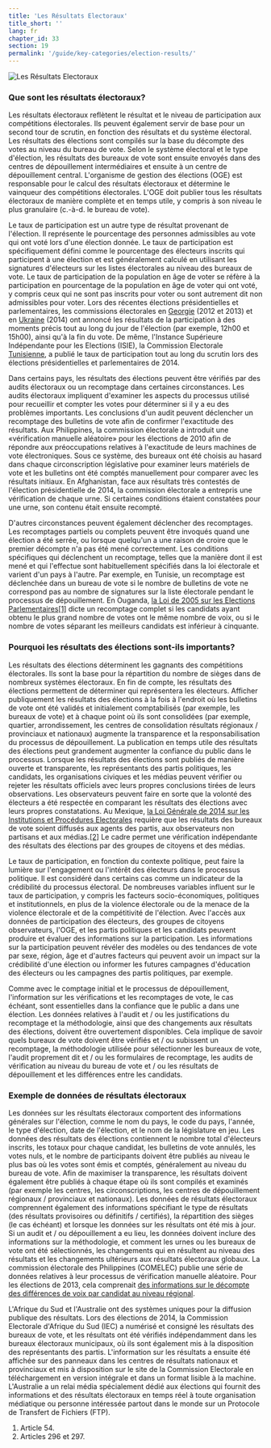 ```yaml
---
title: 'Les Résultats Electoraux'
title_short: ''
lang: fr
chapter_id: 33
section: 19
permalink: '/guide/key-categories/election-results/'
---
```


![Les Résultats Electoraux](/images/inventory/categories/election-results-official-final.png)

### Que sont les résultats électoraux?

Les résultats électoraux reflètent le résultat et le niveau de participation aux compétitions électorales. Ils peuvent également servir de base pour un second tour de scrutin, en fonction des résultats et du système électoral. Les résultats des élections sont compilés sur la base du décompte des votes au niveau du bureau de vote. Selon le système électoral et le type d'élection, les résultats des bureaux de vote sont ensuite envoyés dans des centres de dépouillement intermédiaires et ensuite à un centre de dépouillement central. L'organisme de gestion des élections (OGE) est responsable pour le calcul des résultats électoraux et détermine le vainqueur des compétitions électorales. L'OGE doit publier tous les résultats électoraux de manière complète et en temps utile, y compris à son niveau le plus granulaire (c.-à-d. le bureau de vote).

Le taux de participation est un autre type de résultat provenant de l'élection. Il représente le pourcentage des personnes admissibles au vote qui ont voté lors d'une élection donnée. Le taux de participation est spécifiquement défini comme le pourcentage des électeurs inscrits qui participent à une élection et est généralement calculé en utilisant les signatures d'électeurs sur les listes électorales au niveau des bureaux de vote. Le taux de participation de la population en âge de voter se réfère à la participation en pourcentage de la population en âge de voter qui ont voté, y compris ceux qui ne sont pas inscrits pour voter ou sont autrement dit non admissibles pour voter. Lors des récentes élections présidentielles et parlementaires, les commissions électorales en [Georgie](http://cesko02-01.itdc.ge/en/mediisatvis-4-ge/pres-relizebi-13-ge/informacia-kenchisyris-mimdinareobis-da-amomrchevelta-aqtivobis-shesaxeb-1200-st-is-mdgomareobit.page) (2012 et 2013) et en [Ukraine](http://www.cvk.gov.ua/pls/vp2014/WP063?pt00_t001f01=702&PT001F01=702) (2014) ont annoncé les résultats de la participation à des moments précis tout au long du jour de l'élection (par exemple, 12h00 et 15h00), ainsi qu'à la fin du vote. De même, l'Instance Supérieure Indépendante pour les Elections (ISIE), la Commission Electorale [Tunisienne](http://www.isie.tn/ar/communiques-ar/%D8%A7%D9%84%D8%B1%D8%A6%D8%A7%D8%B3%D9%8A%D8%A9-%D9%86%D8%B3%D8%A8%D8%A9-%D9%85%D8%B4%D8%A7%D8%B1%D9%83%D8%A9-%D8%A8%D9%84%D8%BA%D8%AA-53-7/), a publié le taux de participation tout au long du scrutin lors des élections présidentielles et parlementaires de 2014.

Dans certains pays, les résultats des élections peuvent être vérifiés par des audits électoraux ou un recomptage dans certaines circonstances. Les audits électoraux impliquent d'examiner les aspects du processus utilisé pour recueillir et compter les votes pour déterminer si il y a eu des problèmes importants. Les conclusions d'un audit peuvent déclencher un recomptage des bulletins de vote afin de confirmer l'exactitude des résultats. Aux Philippines, la commission électorale a introduit une «vérification manuelle aléatoire» pour les élections de 2010 afin de répondre aux préoccupations relatives à l'exactitude de leurs machines de vote électroniques. Sous ce système, des bureaux ont été choisis au hasard dans chaque circonscription législative pour examiner leurs matériels de vote et les bulletins ont été comptés manuellement pour comparer avec les résultats initiaux. En Afghanistan, face aux résultats très contestés de l'élection présidentielle de 2014, la commission électorale a entrepris une vérification de chaque urne. Si certaines conditions étaient constatées pour une urne, son contenu était ensuite recompté.

D'autres circonstances peuvent également déclencher des recomptages. Les recomptages partiels ou complets peuvent être invoqués quand une élection a été serrée, ou lorsque quelqu'un a une raison de croire que le premier décompte n'a pas été mené correctement. Les conditions spécifiques qui déclenchent un recomptage, telles que la manière dont il est mené et qui l'effectue sont habituellement spécifiés dans la loi électorale et varient d'un pays à l'autre. Par exemple, en Tunisie, un recomptage est déclenchée dans un bureau de vote si le nombre de bulletins de vote ne correspond pas au nombre de signatures sur la liste électorale pendant le processus de dépouillement. En Ouganda, [la Loi de 2005 sur les Elections Parlementaires](http://aceproject.org/ero-en/regions/africa/UG/uganda-parliamentary-elections-act-2005/)[\[1\]](#footnote-1) dicte un recomptage complet si les candidats ayant obtenu le plus grand nombre de votes ont le même nombre de voix, ou si le nombre de votes séparant les meilleurs candidats est inférieur à cinquante.

### Pourquoi les résultats des élections sont-ils importants?

Les résultats des élections déterminent les gagnants des compétitions électorales. Ils sont la base pour la répartition du nombre de sièges dans de nombreux systèmes électoraux. En fin de compte, les résultats des élections permettent de déterminer qui représentera les électeurs. Afficher publiquement les résultats des élections à la fois à l'endroit où les bulletins de vote ont été validés et initialement comptabilisés (par exemple, les bureaux de vote) et à chaque point où ils sont consolidées (par exemple, quartier, arrondissement, les centres de consolidation résultats régionaux / provinciaux et nationaux) augmente la transparence et la responsabilisation du processus de dépouillement. La publication en temps utile des résultats des élections peut grandement augmenter la confiance du public dans le processus. Lorsque les résultats des élections sont publiés de manière ouverte et transparente, les représentants des partis politiques, les candidats, les organisations civiques et les médias peuvent vérifier ou rejeter les résultats officiels avec leurs propres conclusions tirées de leurs observations. Les observateurs peuvent faire en sorte que la volonté des électeurs a été respectée en comparant les résultats des élections avec leurs propres constatations. Au Mexique, [la Loi Générale de 2014 sur les Institutions et Procédures Electorales](http://portales.te.gob.mx/ccje/sites/default/files/GENERAL%20LAW%20ON%20ELECTORAL%20INSTITUTIONS%20AND%20PROCEDURES.pdf) requière que les résultats des bureaux de vote soient diffusés aux agents des partis, aux observateurs non partisans et aux médias.[\[2\]](#footnote-2) Le cadre permet une vérification indépendante des résultats des élections par des groupes de citoyens et des médias.

Le taux de participation, en fonction du contexte politique, peut faire la lumière sur l'engagement ou l'intérêt des électeurs dans le processus politique. Il est considéré dans certains cas comme un indicateur de la crédibilité du processus électoral. De nombreuses variables influent sur le taux de participation, y compris les facteurs socio-économiques, politiques et institutionnels, en plus de la violence électorale ou de la menace de la violence électorale et de la compétitivité de l'élection. Avec l'accès aux données de participation des électeurs, des groupes de citoyens observateurs, l'OGE, et les partis politiques et les candidats peuvent produire et évaluer des informations sur la participation. Les informations sur la participation peuvent révéler des modèles ou des tendances de vote par sexe, région, âge et d'autres facteurs qui peuvent avoir un impact sur la crédibilité d'une élection ou informer les futures campagnes d'éducation des électeurs ou les campagnes des partis politiques, par exemple.

Comme avec le comptage initial et le processus de dépouillement, l'information sur les vérifications et les recomptages de vote, le cas échéant, sont essentielles dans la confiance que le public a dans une élection. Les données relatives à l'audit et / ou les justifications du recomptage et la méthodologie, ainsi que des changements aux résultats des élections, doivent être ouvertement disponibles. Cela implique de savoir quels bureaux de vote doivent être vérifiés et / ou subissent un recomptage, la méthodologie utilisée pour sélectionner les bureaux de vote, l'audit proprement dit et / ou les formulaires de recomptage, les audits de vérification au niveau du bureau de vote et / ou les résultats de dépouillement et les différences entre les candidats.

### Exemple de données de résultats électoraux

Les données sur les résultats électoraux comportent des informations générales sur l'élection, comme le nom du pays, le code du pays, l'année, le type d'élection, date de l'élection, et le nom de la législature en jeu. Les données des résultats des élections contiennent le nombre total d'électeurs inscrits, les totaux pour chaque candidat, les bulletins de vote annulés, les votes nuls, et le nombre de participants doivent être publiés au niveau le plus bas où les votes sont émis et comptés, généralement au niveau du bureau de vote. Afin de maximiser la transparence, les résultats doivent également être publiés à chaque étape où ils sont compilés et examinés (par exemple les centres, les circonscriptions, les centres de dépouillement régionaux / provinciaux et nationaux). Les données de résultats électoraux comprennent également des informations spécifiant le type de résultats (des résultats provisoires ou définitifs / certifiés), la répartition des sièges (le cas échéant) et lorsque les données sur les résultats ont été mis à jour. Si un audit et / ou dépouillement a eu lieu, les données doivent inclure des informations sur la méthodologie, et comment les urnes ou les bureaux de vote ont été sélectionnés, les changements qui en résultent au niveau des résultats et les changements ultérieurs aux résultats électoraux globaux. La commission électorale des Philippines (COMELEC) publie une série de données relatives à leur processus de vérification manuelle aléatoire. Pour les élections de 2013, cela comprenait [des informations sur le décompte des différences de voix par candidat au niveau régional](http://www.comelec.gov.ph/?r=Archives/RegularElections/2013NLE/RandomManualAudit/RandomManualAuditReport2013/RMAVarianceSummReport).

L'Afrique du Sud et l'Australie ont des systèmes uniques pour la diffusion publique des résultats. Lors des élections de 2014, la Commission Electorale d'Afrique du Sud (IEC) a numérisé et consigné les résultats des bureaux de vote, et les résultats ont été vérifiés indépendamment dans les bureaux électoraux municipaux, où ils sont également mis à la disposition des représentants des partis. L'information sur les résultats a ensuite été affichée sur des panneaux dans les centres de résultats nationaux et provinciaux et mis à disposition sur le site de la Commission Electorale en téléchargement en version intégrale et dans un format lisible à la machine. L'Australie a un relai média spécialement dédié aux élections qui fournit des informations et des résultats électoraux en temps réel à toute organisation médiatique ou personne intéressée partout dans le monde sur un Protocole de Transfert de Fichiers (FTP).

1.  [](#reference-1)Article 54.
2.  [](#reference-2)Articles 296 et 297.
